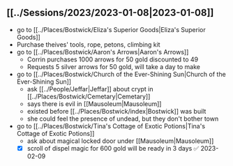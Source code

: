 ## [[../Sessions/2023/2023-01-08|2023-01-08]]
- go to [[../Places/Bostwick/Eliza's Superior Goods|Eliza's Superior Goods]]
- Purchase theives' tools, rope, petons, climbing kit
- go to [[../Places/Bostwick/Aaron's Arrows|Aaron's Arrows]]
	- Corrin purchases 1000 arrows for 50 gold discounted to 49
	- Requests 5 silver arrows for 50 gold, will take a day to make
- go to [[../Places/Bostwick/Church of the Ever-Shining Sun|Church of the Ever-Shining Sun]]
	- ask [[../People/Jeffar|Jeffar]] about crypt in [[../Places/Bostwick/Cemetary|Cemetary]]
	- says there is evil in [[Mausoleum|Mausoleum]]
	- existed before [[../Places/Bostwick/index|Bostwick]] was built
	- she could feel the presence of undead, but they don't bother town
- go to [[../Places/Bostwick/Tina's Cottage of Exotic Potions|Tina's Cottage of Exotic Potions]]
	- ask about magical locked door under [[Mausoleum|Mausoleum]]
	- [x] scroll of dispel magic for 600 gold will be ready in 3 days ✅ 2023-02-09

